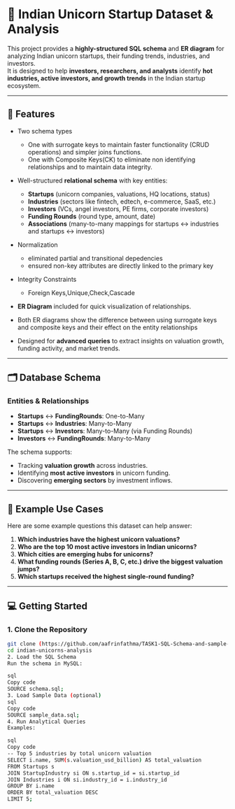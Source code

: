 # 🦄 Indian Unicorn Startup Dataset & Analysis

This project provides a **highly-structured SQL schema** and **ER diagram** for analyzing Indian unicorn startups, their funding trends, industries, and investors.  
It is designed to help **investors, researchers, and analysts** identify **hot industries, active investors, and growth trends** in the Indian startup ecosystem.  

---

## 📌 Features
- Two schema types
   - One with surrogate keys to maintain faster functionality (CRUD operations) and simpler joins functions.
   - One with Composite Keys(CK) to eliminate non identifying relationships and to maintain data integrity.
- Well-structured **relational schema** with key entities:
  - **Startups** (unicorn companies, valuations, HQ locations, status)
  - **Industries** (sectors like fintech, edtech, e-commerce, SaaS, etc.)
  - **Investors** (VCs, angel investors, PE firms, corporate investors)
  - **Funding Rounds** (round type, amount, date)
  - **Associations** (many-to-many mappings for startups ↔ industries and startups ↔ investors)
- Normalization
  - eliminated partial and transitional depedencies
  - ensured non-key attributes are directly linked to the primary key
- Integrity Constraints
  - Foreign Keys,Unique,Check,Cascade

- **ER Diagram** included for quick visualization of relationships.
- Both ER diagrams show the difference between using surrogate keys and composite keys and their effect on the entity relationships
- Designed for **advanced queries** to extract insights on valuation growth, funding activity, and market trends.

---

## 🗂️ Database Schema

### Entities & Relationships
- **Startups** ↔ **FundingRounds**: One-to-Many  
- **Startups** ↔ **Industries**: Many-to-Many  
- **Startups** ↔ **Investors**: Many-to-Many (via Funding Rounds)  
- **Investors** ↔ **FundingRounds**: Many-to-Many  

The schema supports:
- Tracking **valuation growth** across industries.
- Identifying **most active investors** in unicorn funding.
- Discovering **emerging sectors** by investment inflows.

---

## 🚀 Example Use Cases
Here are some example questions this dataset can help answer:
1. **Which industries have the highest unicorn valuations?**
2. **Who are the top 10 most active investors in Indian unicorns?**
3. **Which cities are emerging hubs for unicorns?**
4. **What funding rounds (Series A, B, C, etc.) drive the biggest valuation jumps?**
5. **Which startups received the highest single-round funding?**

---

## 💻 Getting Started

### 1. Clone the Repository
```bash
git clone (https://github.com/aafrinfathma/TASK1-SQL-Schema-and-sample-data.git)
cd indian-unicorns-analysis
2. Load the SQL Schema
Run the schema in MySQL:

sql
Copy code
SOURCE schema.sql;
3. Load Sample Data (optional)
sql
Copy code
SOURCE sample_data.sql;
4. Run Analytical Queries
Examples:

sql
Copy code
-- Top 5 industries by total unicorn valuation
SELECT i.name, SUM(s.valuation_usd_billion) AS total_valuation
FROM Startups s
JOIN StartupIndustry si ON s.startup_id = si.startup_id
JOIN Industries i ON si.industry_id = i.industry_id
GROUP BY i.name
ORDER BY total_valuation DESC
LIMIT 5; 
